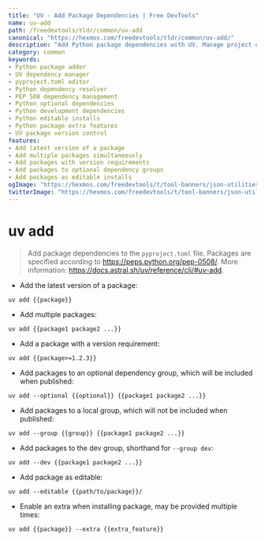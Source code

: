 ```yaml
---
title: "UV - Add Package Dependencies | Free DevTools"
name: uv-add
path: /freedevtools/tldr/common/uv-add
canonical: "https://hexmos.com/freedevtools/tldr/common/uv-add/"
description: "Add Python package dependencies with UV. Manage project dependencies efficiently using the command line. Free online tool, no registration required."
category: common
keywords:
- Python package adder
- UV dependency manager
- pyproject.toml editor
- Python dependency resolver
- PEP 508 dependency management
- Python optional dependencies
- Python development dependencies
- Python editable installs
- Python package extra features
- UV package version control
features:
- Add latest version of a package
- Add multiple packages simultaneously
- Add packages with version requirements
- Add packages to optional dependency groups
- Add packages as editable installs
ogImage: "https://hexmos.com/freedevtools/t/tool-banners/json-utilities-banner.png"
twitterImage: "https://hexmos.com/freedevtools/t/tool-banners/json-utilities-banner.png"
---
```


# uv add

> Add package dependencies to the `pyproject.toml` file.
> Packages are specified according to <https://peps.python.org/pep-0508/>.
> More information: <https://docs.astral.sh/uv/reference/cli/#uv-add>.

- Add the latest version of a package:

`uv add {{package}}`

- Add multiple packages:

`uv add {{package1 package2 ...}}`

- Add a package with a version requirement:

`uv add {{package>=1.2.3}}`

- Add packages to an optional dependency group, which will be included when published:

`uv add --optional {{optional}} {{package1 package2 ...}}`

- Add packages to a local group, which will not be included when published:

`uv add --group {{group}} {{package1 package2 ...}}`

- Add packages to the dev group, shorthand for `--group dev`:

`uv add --dev {{package1 package2 ...}}`

- Add package as editable:

`uv add --editable {{path/to/package}}/`

- Enable an extra when installing package, may be provided multiple times:

`uv add {{package}} --extra {{extra_feature}}`
